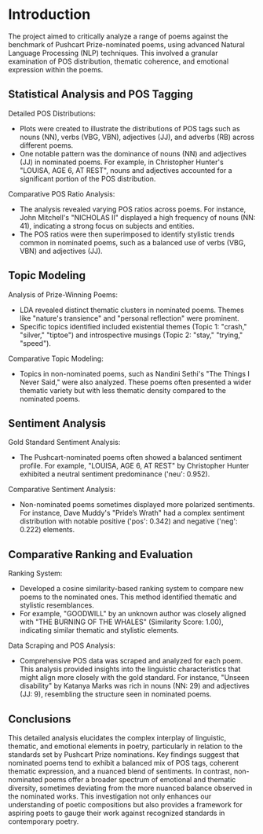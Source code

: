 # Introduction 

The project aimed to critically analyze a range of poems against the benchmark of Pushcart Prize-nominated poems, using advanced Natural Language Processing (NLP) techniques. This involved a granular examination of POS distribution, thematic coherence, and emotional expression within the poems. 

## Statistical Analysis and POS Tagging 
Detailed POS Distributions: 
- Plots were created to illustrate the distributions of POS tags such as nouns (NN), verbs (VBG, VBN), adjectives (JJ), and adverbs (RB) across different poems.
- One notable pattern was the dominance of nouns (NN) and adjectives (JJ) in nominated poems. For example, in Christopher Hunter's "LOUISA, AGE 6, AT REST", nouns and adjectives accounted for a significant portion of the POS distribution.

Comparative POS Ratio Analysis: 
- The analysis revealed varying POS ratios across poems. For instance, John Mitchell's "NICHOLAS II" displayed a high frequency of nouns (NN: 41), indicating a strong focus on subjects and entities.
- The POS ratios were then superimposed to identify stylistic trends common in nominated poems, such as a balanced use of verbs (VBG, VBN) and adjectives (JJ). 

## Topic Modeling 
Analysis of Prize-Winning Poems: 
- LDA revealed distinct thematic clusters in nominated poems. Themes like "nature's transience" and "personal reflection" were prominent.
- Specific topics identified included existential themes (Topic 1: "crash," "silver," "tiptoe") and introspective musings (Topic 2: "stay," "trying," "speed"). 

Comparative Topic Modeling: 
- Topics in non-nominated poems, such as Nandini Sethi's "The Things I Never Said," were also analyzed. These poems often presented a wider thematic variety but with less thematic density compared to the nominated poems. 

## Sentiment Analysis 
Gold Standard Sentiment Analysis: 
- The Pushcart-nominated poems often showed a balanced sentiment profile. For example, "LOUISA, AGE 6, AT REST" by Christopher Hunter exhibited a neutral sentiment predominance ('neu': 0.952). 

Comparative Sentiment Analysis: 
- Non-nominated poems sometimes displayed more polarized sentiments. For instance, Dave Muddy's "Pride’s Wrath" had a complex sentiment distribution with notable positive ('pos': 0.342) and negative ('neg': 0.222) elements. 

## Comparative Ranking and Evaluation 
Ranking System: 
- Developed a cosine similarity-based ranking system to compare new poems to the nominated ones. This method identified thematic and stylistic resemblances.
- For example, "GOODWILL" by an unknown author was closely aligned with "THE BURNING OF THE WHALES" (Similarity Score: 1.00), 
indicating similar thematic and stylistic elements. 

Data Scraping and POS Analysis: 
- Comprehensive POS data was scraped and analyzed for each poem. This analysis provided insights into the linguistic characteristics that might align more closely with the gold standard. For instance, "Unseen disability" by Katanya Marks was rich in nouns (NN: 29) and adjectives (JJ: 9), resembling the structure seen in nominated poems. 

## Conclusions 
This detailed analysis elucidates the complex interplay of linguistic, thematic, and emotional elements in poetry, particularly in relation to the standards set by Pushcart Prize nominations. Key findings suggest that nominated poems tend to exhibit a balanced mix of POS tags, coherent thematic expression, and a nuanced blend of sentiments. In contrast, non-nominated poems offer a broader spectrum of emotional and thematic diversity, sometimes deviating from the more nuanced balance observed in the nominated works. This investigation not only enhances our understanding of poetic compositions but also provides a framework for aspiring poets to gauge their work against recognized standards in contemporary poetry. 

